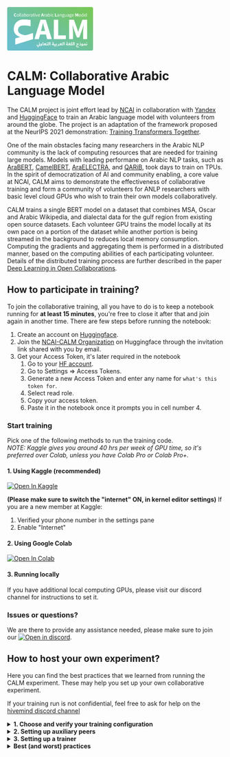<img src="./assets/logo.png" width="200" alt="CALM Logo">

# CALM: Collaborative Arabic Language Model

The CALM project is joint effort lead by [NCAI](https://sdaia.gov.sa/ncai/?Lang=en) in collaboration with [Yandex](https://yandex.com/) and [HuggingFace](https://huggingface.co/) to train an Arabic language model with volunteers from around the globe. The project is an adaptation of the framework proposed at the NeurIPS 2021 demonstration: [Training Transformers Together](https://huggingface.co/training-transformers-together). 

One of the main obstacles facing many researchers in the Arabic NLP community is the lack of computing resources that are needed for training large models. Models with leading performane on Arabic NLP tasks, such as [AraBERT](https://github.com/aub-mind/arabert), [CamelBERT](https://github.com/CAMeL-Lab/CAMeLBERT), [AraELECTRA](https://huggingface.co/aubmindlab/araelectra-base-generator), and [QARiB](https://huggingface.co/qarib), took days to train on TPUs. In the spirit of democratization of AI and community enabling, a core value at NCAI, CALM aims to demonstrate the effectiveness of collaborative training and form a community of volunteers for ANLP researchers with basic level cloud GPUs who wish to train their own models collaboratively. 

CALM trains a single BERT model on a dataset that combines MSA, Oscar and Arabic Wikipedia, and dialectal data for the gulf region from existing open source datasets. Each volunteer GPU trains the model locally at its own pace on a portion of the dataset while another portion is being streamed in the background to reduces local memory consumption. Computing the gradients and aggregating them is performed in a distributed manner, based on the computing abilities of each participating volunteer. Details of the distributed training process are further described in the paper [Deep Learning in Open Collaborations](https://papers.nips.cc/paper/2021/hash/41a60377ba920919939d83326ebee5a1-Abstract.html).

## How to participate in training?

To join the collaborative training, all you have to do is to keep a notebook running for **at least 15 minutes**, you're free to close it after that and join again in another time. There are few steps before running the notebook:

1. Create an account on [Huggingface](https://huggingface.co).
2. Join the [NCAI-CALM Organization](https://huggingface.co/CALM) on Huggingface through the invitation link shared with you by email.
3. Get your Access Token, it's later required in the notebook
    1. Go to your [HF account](https://huggingface.co/settings/token).
    2. Go to Settings ⇒ Access Tokens.
    3. Generate a new Access Token and enter any name for `what's this token for`.
    4. Select read role.
    5. Copy your access token.
    6. Paste it in the notebook once it prompts you in cell number 4.

### Start training

Pick one of the following methods to run the training code.<br/>
_NOTE: Kaggle gives you around 40 hrs per week of GPU time, so it's preferred over Colab, unless you have Colab Pro or Colab Pro+._

#### 1. Using Kaggle **(recommended)**
[![Open In Kaggle](https://img.shields.io/badge/kaggle-Open%20in%20Kaggle-blue.svg)](https://www.kaggle.com/prmais/volunteer-gpu-notebook)

**(Please make sure to switch the "internet" ON, in kernel editor settings)** 
If you are a new member at Kaggle:

1. Verified your phone number in the settings pane
2. Enable "Internet"

#### 2. Using Google Colab
[![Open In Colab](https://colab.research.google.com/assets/colab-badge.svg)](https://colab.research.google.com/github/NCAI-Research/CALM/blob/main/notebooks/volunteer-gpu-notebook.ipynb)

#### 3. Running locally
If you have additional local computing GPUs, please visit our discord channel for instructions to set it.

### Issues or questions?
We are there to provide any assistance needed, please make sure to join our [![Open in discord](https://badgen.net/badge/icon/discord?icon=discord&label)](https://discord.gg/vRNN9ua2).

## How to host your own experiment?

Here you can find the best practices that we learned from running the CALM experiment. These may help you set up your own collaborative experiment.

If your training run is not confidential, feel free to ask for help on the [hivemind discord channel](https://discord.gg/vRNN9ua2)

<details>
  <summary><b> 1. Choose and verify your training configuration</b></summary>  
  
  Depending on you use case, you may want to change
   - Dataset and preprocessing ([`data.py`](https://github.com/NCAI-Research/CALM/blob/main/tasks/mlm/data.py), [`data_cleaning.py`](https://github.com/NCAI-Research/CALM/blob/main/tasks/mlm/data_cleaning.py), [`whole_word_mask.py`](https://github.com/NCAI-Research/CALM/blob/main/tasks/mlm/whole_word_mask.py);
   - Tokenizer (see [`arguments.py`](https://github.com/NCAI-Research/CALM/blob/main/arguments.py#L110-L112))
   - Model config ([`model.json`](https://github.com/NCAI-Research/CALM/blob/main/tasks/mlm/model.json)
  
  
  When transitioning to a new language or new dataset, it is important to check that the tokenizer/collator works as intended **before** you begin training.
  The best way to do that is to manually look at training minibatches:
  ```python
  from tasks.mlm.data import make_training_dataset
  from tasks.mlm.whole_word_mask import DataCollatorForWholeWordMask
  
  tokenizer = create_tokenizer_here(...)
  dataset = make_training_dataset(tokenizer, max_sequence_length=...)  # see arguments.py
  collator = DataCollatorForWholeWordMask(tokenizer, pad_to_multiple_of=...)  # see arguments.py
  data_loader = torch.utils.data.DataLoader(dataset, collate_fn=collator, batch_size=4)

  # generate a few batches
  rows = []
  with tqdm(enumerate(data_loader)) as progress:
      for i, row in progress:
          rows.append(row)
          if i > 10:
              break
  
  # look into the training data
  row_ix, sample_ix = 0, 1
  sources = [tokenizer.decode([i]) for i in rows[row_ix]['input_ids'][sample_ix].data.numpy()]
  print("MASK RATE:", (rows[row_ix]['input_ids'][sample_ix] == 4).data.numpy().sum() / (rows[row_ix]['input_ids'][sample_ix] != 0).data.numpy().sum())

  for i in range(len(sources)):
      if sources[i] == '[MASK]':
          pass#sources[i] = '[[' + tokenizer.decode(rows[row_ix]['labels'][sample_ix][i].item()) + ']]'

  print(' '.join(sources))
  ```
  
  If you make many changes, it also helps to train a very model using your own device to check if everything works as intended. A good initial configuration is 6 layers, 512 hidden, 2048 intermediate).
  
  If you're training with volunteers, the most convenient way is to set up a Hugging Face organization. For instructions on that, see "make your own" section of https://training-transformers-together.github.io . We use WANDB for tracking logs and training progress: we've set up a [WandB team](https://docs.wandb.ai/ref/app/features/teams) named [CALM](https://wandb.ai/calm) for this experiment. Alternatively, you can use hivemind standalone (and even without internet access) by setting --authorize False and WANDB_DISABLED=true -- or manually removing the corresponding options from the code.
 
</details>

<details>
  <summary> <b>2. Setting up auxiliary peers</b> </summary>

Auxiliary peers are low-end servers without GPU that will keep track of the latest model checkpoint and report metrics and assist in communication.
You will need 1-3 workers that track metrics, upload statistics, etc. These peers do not use GPU.
If you have many participants are behind firewall (in --client_mode), it helps to add more auxiliary servers, as they can serve as relays and help with all-reduce.
  
__Minimum requirements:__ 15+ GB RAM, at least 100Mbit/s download/upload speed, at least one port opened to incoming connections;

__Where to get:__ cloud providers that have cheap ingress/egress pricing. Good examples: [pebblehost](https://pebblehost.com/dedicated/) "Essential-01" and [hetzner](https://www.hetzner.com/cloud) CX41. Path of the true jedi: use your homelab or university server -- but that may require networking experience. AWS/GCP/Azure has similar offers, but they cost more due to [egress pricing](https://cloud.google.com/vpc/network-pricing).


__Setup env:__

```
sudo apt install -y git tmux
curl https://repo.anaconda.com/archive/Anaconda3-2021.11-Linux-x86_64.sh > Anaconda3-2021.11-Linux-x86_64.sh
bash Anaconda3-2021.11-Linux-x86_64.sh -b -p ~/anaconda3
source ~/anaconda3/bin/activate
conda install -y pytorch torchvision torchaudio cudatoolkit=11.3 -c pytorch

git clone https://github.com/NCAI-Research/CALM/
pip install https://github.com/learning-at-home/hivemind/archive/calm.zip
cd CALM && pip install -q -r requirements.txt &> log

# re-install bitsandbytes for the actual CUDA version
pip uninstall -y bitsandbytes-cuda111
pip install -y bitsandbytes-cuda113==0.26.0

curl -s https://packagecloud.io/install/repositories/github/git-lfs/script.deb.sh | sudo bash
sudo apt-get install git-lfs
git lfs install
```


__Run auxiliary worker:__

1. Open a tmux (or screen) session that will stay up after you logout. (`tmux new` , [about tmux](https://tmuxcheatsheet.com/))
2. Generate peer ID ahead of time

```bash
curl -L https://www.dropbox.com/s/p1hi93ahy5295jf/p2p-keygen?dl=1 > p2p-keygen
chmod +x p2p-keygen
./p2p-keygen -f ./identity


```
This ensures that if you restart the peer during training, it will have the same identity, which is useful if others use your worker as initial peer.
  
3. Measure internet bandwidth and set `$BANDWIDTH` variable
```bash

# You can measure bandwidth automatically:
curl -s https://gist.githubusercontent.com/justheuristic/5467799d8f2ad59b36fa75f642cc9b87/raw/c5a4b9b66987c2115e6c54a07d97e0104dfbcd97/speedtest.py | python -  --json > speedtest.json
export BANDWIDTH=`python -c "import json; speedtest = json.load(open('speedtest.json')); print(int(max(1, min(speedtest['upload'], speedtest['download']) / 1e6)))"`
echo "Internet Bandwidth (Mb/s) = $BANDWIDTH"
  
# If that doesn't work, you can simply `export BANDWIDTH=TODOyour_bandwidth_mbits_here` using the minimum of download and upload speed.
```
  

4. Run the auxiliary peer
```bash
export MY_IP=`curl --ipv4 -s http://whatismyip.akamai.com/`
export PORT=12345   # please choose a port where you can accept incoming tcp connections (or open that port if you're on a cloud)

export LISTEN_ON=/ip4/0.0.0.0/tcp/$PORT
export ANNOUNCE_ON=/ip4/$MY_IP/tcp/$PORT
export WANDB_START_METHOD=thread
export CUDA_VISIBLE_DEVICES=  # do not use GPUs even if they are avilable
  
# organizations
export WANDB_ENTITY=CALM
export HF_ORGANIZATION_NAME=CALM

# experiment name
export EXP_NAME=CALM
export WANDB_PROJECT=$EXP_NAME
export HF_MODEL_NAME=$EXP_NAME

export WANDB_API_KEY=TODO_get_your_wandb_key_here_wandb.ai/authorize
export HF_USER_ACCESS_TOKEN=TODO_create_user_access_token_here_with_WRITE_permissions_https://huggingface.co/settings/token
# note: you can avoid setting the two tokens above: in that case, the script will ask you to login to wandb and huggingface
  
# activate your anaconda environment
source ~/anaconda3/bin/activate


ulimit -n 16384 # this line is important, ignoring it may cause Too Many Open Files

python run_aux_peer.py --run_id $EXP_NAME --host_maddrs $LISTEN_ON --announce_maddrs $ANNOUNCE_ON --wandb_project $WANDB_PROJECT --identity ./identity --store_checkpoints --upload_interval 43200 --repo_url $HF_ORGANIZATION_NAME/$HF_MODEL_NAME --authorize --assist_in_averaging --bandwidth $BANDWIDTH
# Optionally, add more peers to the training via `--initial_peers ONE_OR_MORE PEERS_HERE`
```

If everything went right, it will print its address as such:
![image](https://user-images.githubusercontent.com/3491902/146950956-0ea06e77-15b4-423f-aeaa-02eb6aec06db.png)

Please copy this address and use it as ``--initial_peers`` with GPU/TPU trainers and other auxiliary peers.
</details>


<details>
  <summary><b>3. Setting up a trainer</b></summary>
Trainers are peers with GPUs (or other compute accelerators) that compute gradients, average them via all-reduce and perform optimizer steps.
There are two broad types of trainers: normal (full) peers and client mode peers. Client peers rely on others to average their gradients, but otherwise behave same as full peers. You can designate your trainer as a client-only using the `--client_mode` flag.
  
__When do I need client mode?__ if a peer is unreliable (e.g. will likely be gone in 1 hour) OR sits behind a firewall that blocks incoming connections OR has very unstable internet connection, it should be a client. For instance, it is recommended to set colab / kaggle peers as clients. In turn, cloud GPUs (even spot instances!) are generally more reliable and should be full peers.

Participating as a client is easy, you can find the code for that in **this colab notebook(TODO)**. Setting up a full peer is more difficult,
### Set up environment:

This part is the same as in auxiliary peer, except we don't need LFS (that was needed to upload checkpoints).
```bash
sudo apt install -y git tmux
curl https://repo.anaconda.com/archive/Anaconda3-2021.11-Linux-x86_64.sh > Anaconda3-2021.11-Linux-x86_64.sh
bash Anaconda3-2021.11-Linux-x86_64.sh -b -p ~/anaconda3
source ~/anaconda3/bin/activate
conda install -y pytorch torchvision torchaudio cudatoolkit=11.3 -c pytorch

git clone https://github.com/NCAI-Research/CALM/
pip install https://github.com/learning-at-home/hivemind/archive/calm.zip
cd CALM && pip install -q -r requirements.txt &> log

# re-install bitsandbytes for the actual CUDA version
pip uninstall -y bitsandbytes-cuda111
pip install -y bitsandbytes-cuda113==0.26.0
  
# note: we use bitsandbytes for 8-bit LAMB, and in turn, bitsandbytes needs cuda -- even if you run on a non-CUDA device.
```

```bash
export MY_IP=`curl --ipv4 -s http://whatismyip.akamai.com/`
export PORT=31337  # same requirements as for aux peer
export LISTEN_ON=/ip4/0.0.0.0/tcp/$PORT
export ANNOUNCE_ON=/ip4/$MY_IP/tcp/$PORT
export CUDA_VISIBLE_DEVICES=0  # supports multiple cuda devices!

# organization & experiment name
export WANDB_ENTITY=CALM
export HF_ORGANIZATION_NAME=CALM
export EXP_NAME=CALM
export WANDB_PROJECT=$EXP_NAME-hivemind-trainers
export HF_MODEL_NAME=$EXP_NAME

export WANDB_API_KEY=TODO_get_your_wandb_key_here_https://wandb.ai/authorize_OR_just_login_on_wandb
export HF_USER_ACCESS_TOKEN=TODO_create_user_access_token_here_with_WRITE_permissions_https://huggingface.co/settings/token
# note: you can avoid setting the two tokens above: in that case, the script will ask you to login to wandb and huggingface

export INITIAL_PEERS="/ip4/34.124.232.172/tcp/12345/p2p/QmdGDSzDEi7uo8pTGG7n8s2dW12VGoPQKiDVDoQaVAo3bf /ip4/193.106.95.184/tcp/12345/p2p/QmRgdEXySu8hEB3xUxexJPxcv7M41PggRDnUTf9kStdgup"
# ^-- If you're runnnng an indepent experiment, this must be your own initial peers. Can be either auxiliary peers or full gpu peers.


curl -s https://raw.githubusercontent.com/sivel/speedtest-cli/master/speedtest.py | python -  --json > speedtest.json
export BANDWIDTH=`python -c "import json; speedtest = json.load(open('speedtest.json')); print(int(max(1, min(speedtest['upload'], speedtest['download']) / 1e6)))"`
echo "Internet Bandwidth (Mb/s) = $BANDWIDTH"

ulimit -n 16384 # this line is important, ignoring it may cause Too Many Open Files

python run_trainer.py --run_id $EXP_NAME --host_maddrs $LISTEN_ON --announce_maddrs $ANNOUNCE_ON --initial_peers $INITIAL_PEERS --bandwidth $BANDWIDTH \
  --per_device_train_batch_size 1 --gradient_accumulation_steps 1
# you can tune per_device_train_batch_size, gradient_accumulation steps, --fp16, --gradient_checkpoints based on the device. A good rule of thumb is that the device should compute (batch size x num accumulations) gradients over 1-10 seconds. Setting very large gradient_accumulation_steps can cause your peer to miss an averaging round.

```
  
  
</details>

<details>
  <summary><b>Best (and worst) practices</b></summary>
    
  __Hardware requirements:__ The code is meant to run with the following specs: 2-core CPU, 12gb RAM (more if you train a bigger model). Peers used as `--initial_peers` must be accessible by others, so you may need to open a network port for incoming connections. The rest depends on what role you're playing:

      - __Auxiliary peers:__  If you use `--upload_interval X --repo_url Y` must have enough disk space to store all the checkpoints. For instance, assuming that training takes 1 month and the model+optimizer state takes 1GB, you will need 30GB with `--upload_interval 86400`, 60GB if `--upload_interval 28800`, etc. If `assist_in_averaging`, ensure you have at least 100Mbit/s bandwidth, more is better.
    
      - __Trainers__ need *some* means for compute: a GPU with at least 6GB memory or a TPU - as long as you can run pytorch on that. You will need to tune `--per_device_train_batch_size X` to fit into memory. Also, you can use `--fp16` even on old GPUs to save memory. Finally, `--gradient_checkpointing` can reduce memory usage at the cost of 30-40% slower training. Non-client-mode peers must have at least 100Mbit/s network bandwidth, mode is better.
    
    
  (THE TEXT BELOW IS UNDER CONSTRUCTION)
  
  __Swarm composition:__ 2-3 peers with public IP as `--initial_peers` for redundancy.
    
__Support infrastructure: go cheap, go redundant.__ 

<details>
  <summary>Where to get cheap servers</summary>
    - 

- full redundancy, three instances of everything
- client-to-averager ratio
- gradient checkpointing
- multiple GPUs per peer
- if aux peers have less ram, you can assign it to only parts of functionality, e.g. disable --upload_interval
  
Training chronicles:
  - 2021 Nov & early Dec - collecting the data, preparing the code
  - 2021.12.17 - took a close look at data preprocessing, found several major bugs
  - 2021.12.19 - tested volunteer starter code
  - 2021.12.21-22 - started three initial peers: one on GCP, Pebblehost and one backup on a family homelab of one of the participants
  - 2021.12.30 - passed the loss<=9 threshold
    ![image](https://user-images.githubusercontent.com/3491902/148602504-8f893f79-0d79-401c-aa6c-8018ffac28ba.png)
  - 2022.01.02 - added [the dashboard](https://huggingface.co/spaces/CALM/Dashboard) that shows training progress and contributions (by @SaulLu)
  - status on TPU: @justheuristic got it running, but it takes just a bit more RAM than we have available (so it works for a slightly smaller model)
  - 2022.01.04 - got too many volunteers, some noticed that gradient averaging does not finish in time (TimeoutError in logs)
  - 2022.01.07 - added more auxiliary peers from the same source (pebblehost, trying hetzner)
  - To be continued


</details>

